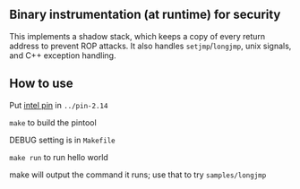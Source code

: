 ## Binary instrumentation (at runtime) for security

This implements a shadow stack, which keeps a copy of every return address to prevent ROP attacks. It also handles `setjmp`/`longjmp`, unix signals, and C++ exception handling.

How to use
----

Put [intel pin](http://pintool.org) in `../pin-2.14`

`make` to build the pintool 

DEBUG setting is in `Makefile`

`make run` to run hello world

make will output the command it runs; use that to try `samples/longjmp`

